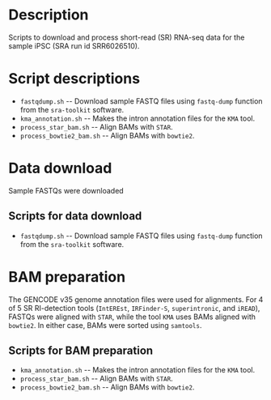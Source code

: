 # Description

Scripts to download and process short-read (SR) RNA-seq data for the sample iPSC (SRA run id SRR6026510).

# Script descriptions

* `fastqdump.sh` -- Download sample FASTQ files using `fastq-dump` function from the `sra-toolkit` software.
* `kma_annotation.sh` -- Makes the intron annotation files for the `KMA` tool. 
* `process_star_bam.sh` -- Align BAMs with `STAR`.
* `process_bowtie2_bam.sh` -- Align BAMs with `bowtie2`.

# Data download 

Sample FASTQs were downloaded 

## Scripts for data download
* `fastqdump.sh` -- Download sample FASTQ files using `fastq-dump` function from the `sra-toolkit` software.

# BAM preparation

The GENCODE v35 genome annotation files were used for alignments. For 4 of 5 SR RI-detection tools (`IntEREst`, `IRFinder-S`, `superintronic`, and `iREAD`), FASTQs were aligned with `STAR`, while the tool `KMA` uses BAMs aligned with `bowtie2`. In either case, BAMs were sorted using `samtools`. 

## Scripts for BAM preparation
* `kma_annotation.sh` -- Makes the intron annotation files for the `KMA` tool. 
* `process_star_bam.sh` -- Align BAMs with `STAR`.
* `process_bowtie2_bam.sh` -- Align BAMs with `bowtie2`.